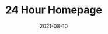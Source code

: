 ---
layout: post.njk
title: "24 Hour Homepage"
date: "2021-08-10"
summary: "From the why the heck didn’t I think of that. This guy is selling time on a website that repeats daily and lets you promote something by the second of the day. You can buy several seconds and your ad will play on the site at that time everyday."
thumb: "http://pixelprowess.com/i/2021-08-10_15-22-24.png"
links:
  - website: https://go.raybo.org/5Gdr
category: shorts
tags: 
- external
---